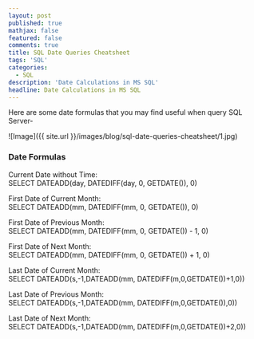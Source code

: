 ```yaml
---
layout: post
published: true
mathjax: false
featured: false
comments: true
title: SQL Date Queries Cheatsheet
tags: 'SQL'
categories:
  - SQL
description: 'Date Calculations in MS SQL'
headline: Date Calculations in MS SQL
---
```


Here are some date formulas that you may find useful when query SQL Server-

![Image]({{ site.url }}/images/blog/sql-date-queries-cheatsheet/1.jpg)

### Date Formulas 

Current Date without Time:  
SELECT DATEADD(day, DATEDIFF(day, 0, GETDATE()), 0)

First Date of Current Month:  
SELECT DATEADD(mm, DATEDIFF(mm, 0, GETDATE()), 0)

First Date of Previous Month:  
SELECT DATEADD(mm, DATEDIFF(mm, 0, GETDATE()) - 1, 0)

First Date of Next Month:  
SELECT DATEADD(mm, DATEDIFF(mm, 0, GETDATE()) + 1, 0)

Last Date of Current Month:  
SELECT DATEADD(s,-1,DATEADD(mm, DATEDIFF(m,0,GETDATE())+1,0))

Last Date of Previous Month:  
SELECT DATEADD(s,-1,DATEADD(mm, DATEDIFF(m,0,GETDATE()),0))

Last Date of Next Month:  
SELECT DATEADD(s,-1,DATEADD(mm, DATEDIFF(m,0,GETDATE())+2,0))
